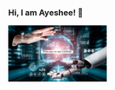 ### Hi, I am Ayeshee! 👋
<img src="https://github.com/ayesheepatra/ayesheepatra/blob/main/prof_img.jpeg" alt="Profile image" width="200">


